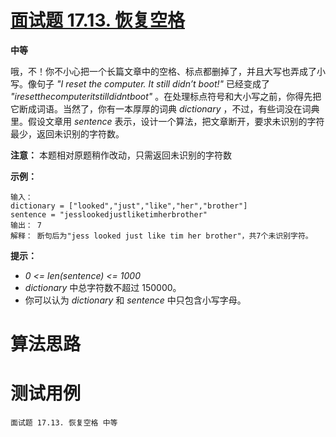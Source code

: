 # [面试题 17.13. 恢复空格][cnTitle]

**中等**

哦，不！你不小心把一个长篇文章中的空格、标点都删掉了，并且大写也弄成了小写。像句子 *"I reset the computer. It still didn’t boot!"* 已经变成了 *"iresetthecomputeritstilldidntboot"* 。在处理标点符号和大小写之前，你得先把它断成词语。当然了，你有一本厚厚的词典 *dictionary* ，不过，有些词没在词典里。假设文章用 *sentence* 表示，设计一个算法，把文章断开，要求未识别的字符最少，返回未识别的字符数。

**注意：** 本题相对原题稍作改动，只需返回未识别的字符数



**示例：** 

```
输入：
dictionary = ["looked","just","like","her","brother"]
sentence = "jesslookedjustliketimherbrother"
输出： 7
解释： 断句后为"jess looked just like tim her brother"，共7个未识别字符。

```

**提示：** 

-  *0 <= len(sentence) <= 1000*  
-  *dictionary* 中总字符数不超过 150000。 
- 你可以认为 *dictionary* 和 *sentence* 中只包含小写字母。




# 算法思路

# 测试用例
```
面试题 17.13. 恢复空格 中等
```

[cnTitle]: https://leetcode-cn.com/problems/re-space-lcci/
